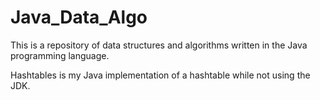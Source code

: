 # Java_Data_Algo

  This is a repository of data structures and algorithms written in the Java programming language. 
  
  Hashtables is my Java implementation of a hashtable while not using the JDK.  
